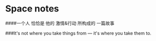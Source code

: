 # Space notes
####一个人 恰恰是 他的 激情&行动 所构成的 一篇故事

###It's not where you take things from — it's where you take them to.